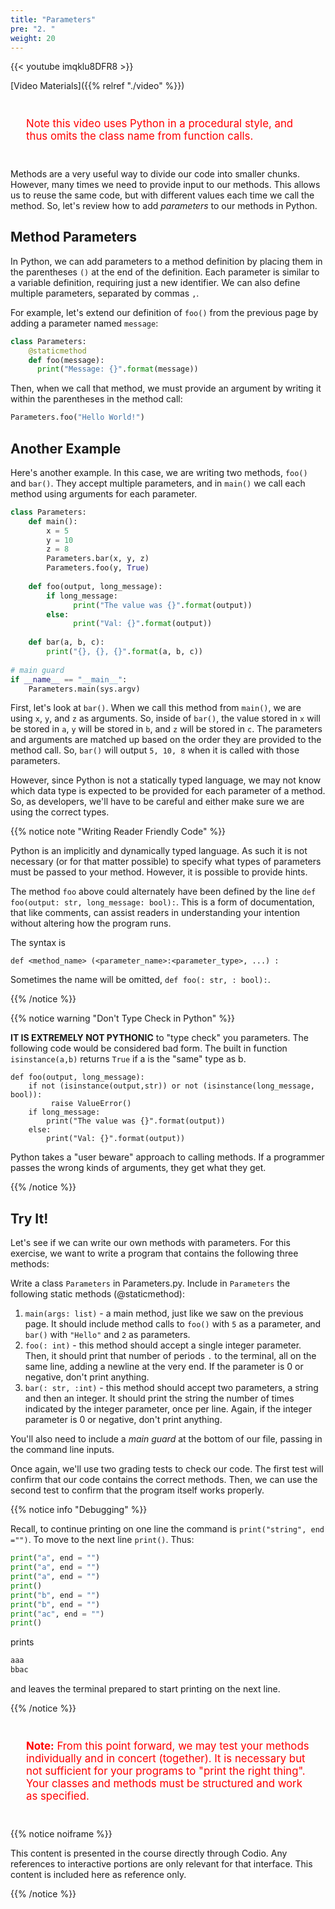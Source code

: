```yaml
---
title: "Parameters"
pre: "2. "
weight: 20
---
```


{{< youtube imqklu8DFR8  >}}

[Video Materials]({{% relref "./video" %}})

<!-- TODO Update Video -->

<p style="font-size:120%;color:red;padding:25">Note this video uses Python in a procedural style, and thus omits the class name from function calls.</p>

Methods are a very useful way to divide our code into smaller chunks. However, many times we need to provide input to our methods. This allows us to reuse the same code, but with different values each time we call the method. So, let's review how to add _parameters_ to our methods in Python.

## Method Parameters

In Python, we can add parameters to a method definition by placing them in the parentheses `()` at the end of the definition. Each parameter is similar to a variable definition, requiring just a new identifier. We can also define multiple parameters, separated by commas `,`. 

For example, let's extend our definition of `foo()` from the previous page by adding a parameter named `message`:

```python
class Parameters:
    @staticmethod
    def foo(message):
      print("Message: {}".format(message))
```

Then, when we call that method, we must provide an argument by writing it within the parentheses in the method call:

```python
Parameters.foo("Hello World!")
```

## Another Example

Here's another example. In this case, we are writing two methods, `foo()` and `bar()`. They accept multiple parameters, and in `main()` we call each method using arguments for each parameter.

```python
class Parameters:
    def main():
        x = 5
        y = 10
        z = 8
        Parameters.bar(x, y, z)
        Parameters.foo(y, True)
      
    def foo(output, long_message):
        if long_message:
              print("The value was {}".format(output))
        else:
              print("Val: {}".format(output))
        
    def bar(a, b, c):
        print("{}, {}, {}".format(a, b, c))
      
# main guard
if __name__ == "__main__":
    Parameters.main(sys.argv)
```

First, let's look at `bar()`. When we call this method from `main()`, we are using `x`, `y`, and `z` as arguments. So, inside of `bar()`, the value stored in `x` will be stored in `a`, `y` will be stored in `b`, and `z` will be stored in `c`. The parameters and arguments are matched up based on the order they are provided to the method call. So, `bar()` will output `5, 10, 8` when it is called with those parameters.

However, since Python is not a statically typed language, we may not know which data type is expected to be provided for each parameter of a method. So, as developers, we'll have to be careful and either make sure we are using the correct types.

{{% notice note "Writing Reader Friendly Code" %}}

Python is an implicitly and dynamically typed language.  As such it is not necessary (or for that matter possible) to specify what types of parameters must be passed to your method.  However, it is possible to provide hints.  

The method `foo` above could alternately have been defined by the line `def foo(output: str, long_message: bool):`.  This is a form of documentation, that like comments, can assist readers in understanding your intention without altering how the program runs.

The syntax is
```
def <method_name> (<parameter_name>:<parameter_type>, ...) : 
```
Sometimes the name will be omitted, `def foo(: str, : bool):`.

{{% /notice %}}

{{% notice warning "Don't Type Check in Python" %}}

<b>IT IS EXTREMELY NOT PYTHONIC</b> to "type check" you parameters.  The following code would be considered bad form.  The built in function `isinstance(a,b)` returns `True` if a is the "same" type as b.

```
def foo(output, long_message):
    if not (isinstance(output,str)) or not (isinstance(long_message, bool)):
         raise ValueError()
    if long_message:
        print("The value was {}".format(output))
    else:
        print("Val: {}".format(output))
```

Python takes a "user beware" approach to calling methods.   If a programmer passes the wrong kinds of arguments, they get what they get.

{{% /notice %}}

## Try It!

Let's see if we can write our own methods with parameters. For this exercise, we want to write a program that contains the following three methods:

Write a class `Parameters` in Parameters.py.  Include in `Parameters` the following static methods (@staticmethod):
1. `main(args: list)` - a main method, just like we saw on the previous page. It should include method calls to `foo()` with `5` as a parameter, and `bar()` with `"Hello"` and `2` as parameters. 
2. `foo(: int)` - this method should accept a single integer parameter. Then, it should print that number of periods `.` to the terminal, all on the same line, adding a newline at the very end. If the parameter is 0 or negative, don't print anything.
3. `bar(: str, :int)` - this method should accept two parameters, a string and then an integer. It should print the string the number of times indicated by the integer parameter, once per line. Again, if the integer parameter is 0 or negative, don't print anything. 

You'll also need to include a _main guard_ at the bottom of our file, passing in the command line inputs. 

Once again, we'll use two grading tests to check our code. The first test will confirm that our code contains the correct methods. Then, we can use the second test to confirm that the program itself works properly.

{{% notice info "Debugging" %}}

Recall, to continue printing on one line the command is `print("string", end ="")`. To move to the next line `print()`.  Thus:

```python
print("a", end = "")
print("a", end = "")
print("a", end = "")
print()
print("b", end = "")
print("b", end = "")
print("ac", end = "")
print()
```

prints 

```tex
aaa
bbac
```
and leaves the terminal prepared to start printing on the next line.

{{% /notice %}}

<p style="font-size:120%;color:red;padding:25"><b>Note:</b> From this point forward, we may test your methods individually and in concert (together).  It is necessary but not sufficient for your programs to "print the right thing".  Your classes and methods must be structured and work as specified.</p>

{{% notice noiframe %}}

This content is presented in the course directly through Codio. Any references to interactive portions are only relevant for that interface. This content is included here as reference only. 

{{% /notice %}}